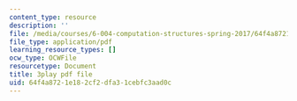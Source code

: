 ```yaml
---
content_type: resource
description: ''
file: /media/courses/6-004-computation-structures-spring-2017/64f4a8721e182cf2dfa31cebfc3aad0c_TSmui37yrL8.pdf
file_type: application/pdf
learning_resource_types: []
ocw_type: OCWFile
resourcetype: Document
title: 3play pdf file
uid: 64f4a872-1e18-2cf2-dfa3-1cebfc3aad0c
---
```

